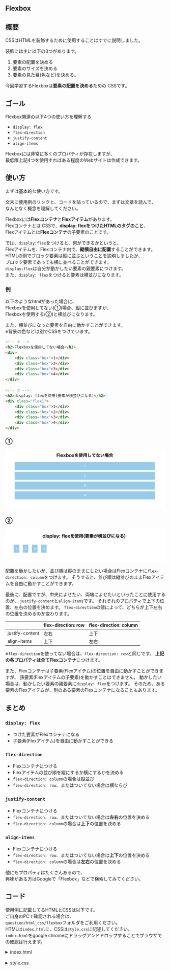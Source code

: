 ## Flexbox

## 概要
CSSはHTMLを装飾するために使用することはすでに説明しました。  

装飾には主に以下の3つがあります。
1. 要素の配置を決める
2. 要素のサイズを決める
3. 要素の見た目(色など)を決める。  

今回学習するFlexboxは**要素の配置を決める**ための
CSSです。


## ゴール
Flexbox関連の以下4つの使い方を理解する

- `display: flex`
- `flex-direction`
- `justify-content`
- `align-items`

Flexboxには非常に多くのプロパティが存在しますが、  
最低限上記4つを使用すればある程度のWebサイトは作成できます。

## 使い方
まずは基本的な使い方です。  

文末に使用例のリンクと、コードを貼っているので、まずは文章を読んで、  
なんとなく概念を理解してください。  

Flexboxには**Flexコンテナ**と**Flexアイテム**があります。  
Flexコンテナとは  CSSで、**display: flexをつけたHTMLのタグのこと**、  
Flexアイテムとは**Flexコンテナ**の子要素のことです。  

では、`display:flex`をつけると、何ができるかというと、  
Flexアイテムを、Flexコンテナ内で、**縦横自由に配置**することができます。  
HTMLの例でブロック要素は縦に並ぶということを説明しましたが、  
ブロック要素であっても横に並べることができます。  
`display:flex`は自分が動かしたい要素の親要素につけます。  
また、`display: flex`をつけると要素は横並びになります。

### 例
以下のようなhtmlがあった場合に、  
Flexboxを使用してない(①)場合、縦に並びますが、  
Flexboxを使用する(②)と横並びになります。  

また、横並びになった要素を自由に動かすことができます。  
※背景の色などは別でCSSをつけています。

```html
<!-- ① -->
<h2>Flexboxを使用してない場合</h2>
<div>
    <div class="box">1</div>
    <div class="box">2</div>
    <div class="box">3</div>
    <div class="box">4</div>
</div>

<!-- ② -->
<h2>display: flexを使用(要素が横並びになる)</h2>
<div class="flex1">
    <div class="box">1</div>
    <div class="box">2</div>
    <div class="box">3</div>
    <div class="box">4</div>
</div>
```

### ①  
![block](../img/flex/block.png)

### ②  
![flex](../img/flex/flex.png)

配置を動かしたいが、並び順は縦のままにしたい場合はFlexコンテナに`flex-direction: column`をつけます。
そうすると、並び順は縦並びのままFlexアイテムを自由に動かすことができます。

最後に、配置ですが、中央によせたい、両端によせたいといったことに使用するのが、
`justify-content`と`align-items`です。
それぞれのプロパティで上下の位置、左右の位置を決めます。
`flex-direction`の値によって、どちらが上下左右の位置を決めるのか変わります。

|                |flex-direction: row  |flex-direction: column  |
|---             |---                  |---                     |
|justify-content |左右                 |上下                    |
|align-items     |上下                 |左右                    |

※`flex-direction`を使ってない場合は、`flex-direction: row`と同じです。
**上記の各プロパティは全てFlexコンテナ**につけます。

また、Flexコンテナは子要素(Flexアイテム)の位置を自由に動かすことができますが、
孫要素(Flexアイテムの子要素)を動かすことはできません。
動かしたい場合は、動かしたい要素の親要素に`display: flex`をつけます。
そのため、ある要素のFlexアイテムが、別のある要素のFlexコンテナになることもあります。

## まとめ
### `display: flex`
- つけた要素がFlexコンテナになる
- 子要素(Flexアイテム)を自由に動かすことができる

### `flex-direction`
- Flexコンテナにつける
- Flexアイテムの並び順を縦にするか横にするかを決める
- `flex-direction: column`の場合は縦並び
- `flex-direction: row`、またはついてない場合は横ならび

### `justify-content`
- Flexコンテナにつける
- `flex-direction: row`、またはついてない場合は**左右**の位置を決める
- `flex-direction: column`の場合は**上下**の位置を決める

### `align-items`
- Flexコンテナにつける
- `flex-direction: row`、またはついてない場合は**上下**の位置を決める
- `flex-direction: column`の場合は**左右**の位置を決める

他にもプロパティはたくさんあるので、  
興味がある方はGoogleで「Flexbox」などで検索してみてください。


## コード
使用例に記載してるHTMLとCSSは以下です。  
ご自身のPCで確認される場合は、  
`question/html_css/flexbox`フォルダをご利用ください。  
HTMLは`index.html`に、CSSは`style.css`に記述してください。  
`index.html`をgoogle chromeにドラッグアンドドロップすることでブラウザでの確認は行えます。 

<details><summary>index.html</summary>
<div>

```html
 <!DOCTYPE html>
 <html>
 <head>
    <meta charset="UTF-8">
    <title>Flexbox</title>
    <link rel="stylesheet" href="style.css">
 </head>
 <body>
    <h1>Flexboxサンプル</h1>
    <h2>Flexboxを使用してない場合</h2>
    <div>
        <div class="box">1</div>
        <div class="box">2</div>
        <div class="box">3</div>
        <div class="box">4</div>
    </div>
    <hr>

    <h2>display: flexを使用(要素が横並びになる)</h2>
    <div class="flex1">
        <div class="box">1</div>
        <div class="box">2</div>
        <div class="box">3</div>
        <div class="box">4</div>
    </div>
    <hr>

    <h2>display: flex + justify-contentで左右の位置を調整(中央寄せ)</h2>
    <div class="flex2">
        <div class="box">1</div>
        <div class="box">2</div>
        <div class="box">3</div>
        <div class="box">4</div>
    </div>
    <hr>

    <h2>display: flex + justify-contentで左右の位置を調整(幅を均等にする)</h2>
    <div class="flex3">
        <div class="box">1</div>
        <div class="box">2</div>
        <div class="box">3</div>
        <div class="box">4</div>
    </div>
    <hr>

    <h2>display: flex + align-itemsで上下の位置を調整(中央寄せ)</h2>
    <div class="flex4">
        <div class="box">1</div>
        <div class="box">2</div>
        <div class="box">3</div>
        <div class="box">4</div>
    </div>
    <hr>

    <h2>display: flex + flex-direction:columnで縦並び</h2>
    <div class="flex5">
        <div class="box">1</div>
        <div class="box">2</div>
        <div class="box">3</div>
        <div class="box">4</div>
    </div>
    <hr>

    <h2>display: flex + flex-direction:columnで縦並び + justify-contentで上下の位置を調整(下寄せ)</h2>
    <div class="flex6">
        <div class="box">1</div>
        <div class="box">2</div>
        <div class="box">3</div>
        <div class="box">4</div>
    </div>
    <hr>

    <h2>display: flex + justify-content:centr + align-items:centerで上下左右の位置を調整(上下左右中央)</h2>
    <div class="flex7">
        <div class="box">1</div>
        <div class="box">2</div>
        <div class="box">3</div>
        <div class="box">4</div>
    </div>
    <hr>

 </body>
 </html>
```

</div>
</details>
<br>

<details><summary>style.css</summary>
<div>

```css
body {
    margin: 0 auto;
    width: 800px;
    text-align: center;
}

hr {
    margin: 80px 0;
}

.box {
    background-color: skyblue;
    color: white;
    padding: 10px;
    margin: 10px;
}

.flex1 {
    display: flex;
}

.flex2 {
    display: flex;
    justify-content: center;
}

.flex3 {
    display: flex;
    justify-content: space-around;
}

.flex4 {
    display: flex;
    height: 300px;
    background-color: lightgray;
    align-items: center;
}

.flex5 {
    display: flex;
    flex-direction: column;
}

.flex6 {
    display: flex;
    height: 300px;
    background-color: lightgray;
    flex-direction: column;
    justify-content: flex-end;
}

.flex7 {
    display: flex;
    height: 300px;
    background-color: lightgray;
    justify-content: center;
    align-items: center;
}
 
```

</div>
</details>
<br>


